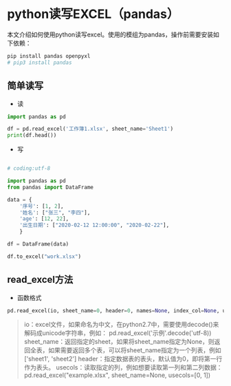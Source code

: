 # python读写EXCEL（pandas）


本文介绍如何使用python读写excel。使用的模组为pandas，操作前需要安装如下依赖： 

```bash 
pip install pandas openpyxl
# pip3 install pandas
```

## 简单读写

* 读  
```python
import pandas as pd

df = pd.read_excel('工作簿1.xlsx', sheet_name='Sheet1')
print(df.head())


```

* 写   

```python 

# coding:utf-8

import pandas as pd
from pandas import DataFrame

data = {
    '序号': [1, 2],
    '姓名': ["张三", "李四"],
    'age': [12, 22],
    '出生日期': ["2020-02-12 12:00:00", "2020-02-22"],
    }

df = DataFrame(data)

df.to_excel("work.xlsx")
```

## read_excel方法 

* 函数格式   

```py 
pd.read_excel(io, sheet_name=0, header=0, names=None, index_col=None, usecols=None)

```


> io：excel文件，如果命名为中文，在python2.7中，需要使用decode()来解码成unicode字符串，例如： pd.read_excel('示例'.decode('utf-8))
> sheet_name：返回指定的sheet，如果将sheet_name指定为None，则返回全表，如果需要返回多个表，可以将sheet_name指定为一个列表，例如['sheet1', 'sheet2']
> header：指定数据表的表头，默认值为0，即将第一行作为表头。
> usecols：读取指定的列，例如想要读取第一列和第二列数据：
>    pd.read_excel("example.xlsx", sheet_name=None, usecols=[0, 1])